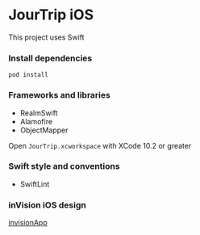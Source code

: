 # JourTrip iOS

This project uses Swift 

### Install dependencies

```
pod install

```

### Frameworks and libraries
- RealmSwift
- Alamofire
- ObjectMapper

Open `JourTrip.xcworkspace` with XCode 10.2 or greater

### Swift style and conventions
- SwiftLint

### inVision iOS design
[invisionApp](https://projects.invisionapp.com/share/QHRRO8M6KS9#/screens/360606949)
